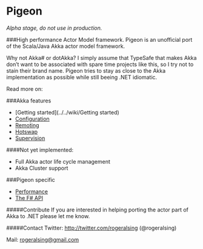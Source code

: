 # Pigeon

*Alpha stage, do not use in production.*

###High performance Actor Model framework.
Pigeon is an unofficial port of the Scala/Java Akka actor model framework.

Why not Akka# or dotAkka? 
I simply assume that TypeSafe that makes Akka don’t want to be associated with spare time projects like this, so I try not to stain their brand name.
Pigeon tries to stay as close to the Akka implementation as possible while still beeing .NET idiomatic.

Read more on:

###Akka features
* [Getting started](../../wiki/Getting started)
* [Configuration](../../wiki/Configuration)
* [Remoting](../../wiki/Remoting)
* [Hotswap](../../wiki/Hotswap)
* [Supervision](../../wiki/Supervision)

####Not yet implemented:
* Full Akka actor life cycle management
* Akka Cluster support

###Pigeon specific
* [Performance](../../wiki/Performance)
* [The F# API](../../wiki/FSharp-API)

#####Contribute
If you are interested in helping porting the actor part of Akka to .NET please let me know.

#####Contact
Twitter: http://twitter.com/rogeralsing  (@rogeralsing)

Mail: rogeralsing@gmail.com
